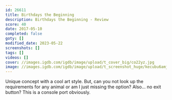 ```yaml
---
id: 26611
title: Birthdays the Beginning
description: Birthdays the Beginning - Review
score: 40
date: 2017-05-10
completed: false
goty: []
modified_date: 2023-05-22
screenshots: []
tags: []
videos: []
cover: //images.igdb.com/igdb/image/upload/t_cover_big/co22yz.jpg
image: //images.igdb.com/igdb/image/upload/t_screenshot_huge/kecubu6amjonwweujssq.jpg
---
```

Unique concept with a cool art style. But, can you not look up the requirements for any animal or am I just missing the option? Also... no exit button? This is a console port obviously.